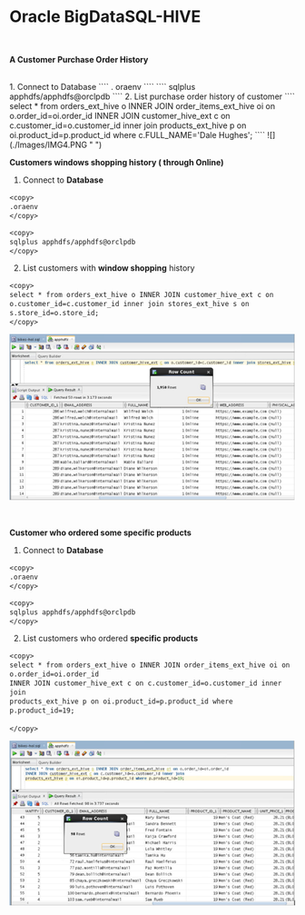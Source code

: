 
# Oracle BigDataSQL-HIVE

<br>

**A Customer Purchase Order History**



<br>
1. Connect to Database
````
<copy>
. oraenv
</copy>
````
````
<copy>
sqlplus apphdfs/apphdfs@orclpdb
</copy>
````
2. List purchase order history of customer 
````
<copy>
select * from orders_ext_hive o INNER JOIN order_items_ext_hive oi on o.order_id=oi.order_id 
INNER JOIN customer_hive_ext c on c.customer_id=o.customer_id inner join 
products_ext_hive p on oi.product_id=p.product_id where c.FULL_NAME='Dale Hughes';
</copy>
````
![](./Images/IMG4.PNG " ")


<br>

**Customers windows shopping  history ( through Online)**




1. Connect to **Database**
````
<copy>
.oraenv
</copy>
````
````
<copy>
sqlplus apphdfs/apphdfs@orclpdb
</copy>
````
2. List customers with **window shopping** history
````
<copy>
select * from orders_ext_hive o INNER JOIN customer_hive_ext c on o.customer_id=c.customer_id inner join stores_ext_hive s on s.store_id=o.store_id;
</copy>
````
![](./Images/IMG5.PNG)


<br>

**Customer who ordered some specific products**


1. Connect to **Database**
````
<copy>
.oraenv
</copy>
````
````
<copy>
sqlplus apphdfs/apphdfs@orclpdb
</copy>
````

2. List customers who ordered **specific products** 
````
<copy>
select * from orders_ext_hive o INNER JOIN order_items_ext_hive oi on o.order_id=oi.order_id 
INNER JOIN customer_hive_ext c on c.customer_id=o.customer_id inner join 
products_ext_hive p on oi.product_id=p.product_id where p.product_id=19;

</copy>
````

![](./Images/IMG6.PNG)
